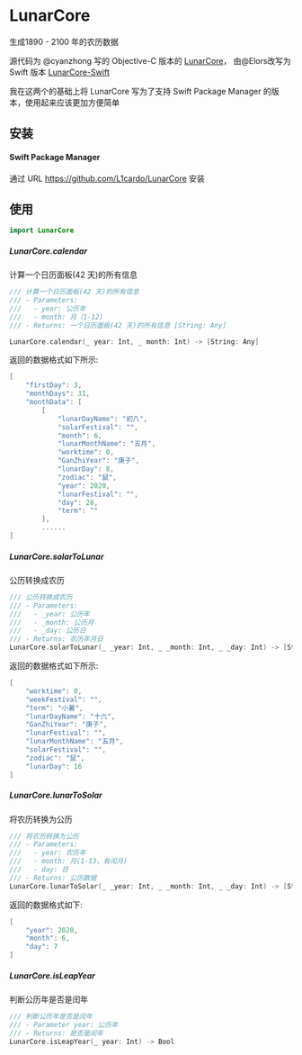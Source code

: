 # LunarCore

生成1890 - 2100 年的农历数据

源代码为 @cyanzhong 写的 Objective-C 版本的 [LunarCore](https://github.com/cyanzhong/LunarCore)， 由@Elors改写为 Swift 版本 [LunarCore-Swift](https://github.com/Elors/LunarCore-Swift)

我在这两个的基础上将 LunarCore 写为了支持 Swift Package Manager 的版本，使用起来应该更加方便简单

## 安装

#### Swift Package Manager

通过 URL https://github.com/L1cardo/LunarCore 安装

## 使用

```swift
import LunarCore
```

##### LunarCore.calendar

计算一个日历面板(42 天)的所有信息

```swift
/// 计算一个日历面板(42 天)的所有信息
/// - Parameters:
///   - year: 公历年
///   - month: 月（1-12)
/// - Returns: 一个日历面板(42 天)的所有信息 [String: Any]

LunarCore.calendar(_ year: Int, _ month: Int) -> [String: Any]
```

返回的数据格式如下所示:

```swift
[
    "firstDay": 3,
    "monthDays": 31,
    "monthData": [
        [
            "lunarDayName": "初八", 
            "solarFestival": "", 
            "month": 6, 
            "lunarMonthName": "五月", 
            "worktime": 0,
            "GanZhiYear": "庚子", 
            "lunarDay": 8, 
            "zodiac": "鼠", 
            "year": 2020, 
            "lunarFestival": "",
            "day": 28,
            "term": ""
        ],
        ......
]
```

##### LunarCore.solarToLunar

公历转换成农历

```swift
/// 公历转换成农历
/// - Parameters:
///   - _year: 公历年
///   - _month: 公历月
///   - _day: 公历日
/// - Returns: 农历年月日
LunarCore.solarToLunar(_ _year: Int, _ _month: Int, _ _day: Int) -> [String: Any]
```

返回的数据格式如下所示:

```swift
[
    "worktime": 0, 
    "weekFestival": "", 
    "term": "小暑", 
    "lunarDayName": "十六", 
    "GanZhiYear": "庚子", 
    "lunarFestival": "", 
    "lunarMonthName": "五月", 
    "solarFestival": "", 
    "zodiac": "鼠", 
    "lunarDay": 16
]
```

##### LunarCore.lunarToSolar

将农历转换为公历

```swift
/// 将农历转换为公历
/// - Parameters:
///   - year: 农历年
///   - month: 月(1-13，有闰月)
///   - day: 日
/// - Returns: 公历数据
LunarCore.lunarToSolar(_ _year: Int, _ _month: Int, _ _day: Int) -> [String: Any]
```

返回的数据格式如下:

```swift
[
    "year": 2020,
    "month": 6, 
    "day": 7
]
```

##### LunarCore.isLeapYear

判断公历年是否是闰年

```swift
/// 判断公历年是否是闰年
/// - Parameter year: 公历年
/// - Returns: 是否是闰年
LunarCore.isLeapYear(_ year: Int) -> Bool
```
